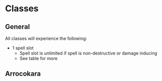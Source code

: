 # Classes

## General

All classes will experience the following:
* 1 spell slot
    * Spell slot is unlimited if spell is non-destructive or damage inducing
    * See table for more

## Arrocokara 